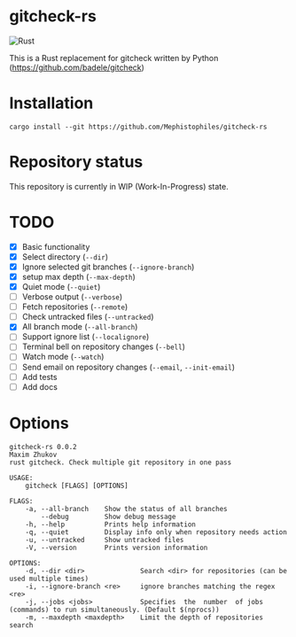 # gitcheck-rs

![Rust](https://github.com/Mephistophiles/gitcheck-rs/workflows/Rust/badge.svg)

This is a Rust replacement for gitcheck written by Python (https://github.com/badele/gitcheck)

# Installation

```
cargo install --git https://github.com/Mephistophiles/gitcheck-rs
```

# Repository status

This repository is currently in WIP (Work-In-Progress) state.

# TODO

 - [X] Basic functionality
 - [X] Select directory (`--dir`)
 - [X] Ignore selected git branches (`--ignore-branch`)
 - [X] setup max depth (`--max-depth`)
 - [X] Quiet mode (`--quiet`)
 - [ ] Verbose output (`--verbose`)
 - [ ] Fetch repositories (`--remote`)
 - [ ] Check untracked files (`--untracked`)
 - [X] All branch mode (`--all-branch`)
 - [ ] Support ignore list (`--localignore`)
 - [ ] Terminal bell on repository changes (`--bell`)
 - [ ] Watch mode (`--watch`)
 - [ ] Send email on repository changes (`--email`, `--init-email`)
 - [ ] Add tests
 - [ ] Add docs

# Options

```
gitcheck-rs 0.0.2
Maxim Zhukov
rust gitcheck. Check multiple git repository in one pass

USAGE:
    gitcheck [FLAGS] [OPTIONS]

FLAGS:
    -a, --all-branch    Show the status of all branches
        --debug         Show debug message
    -h, --help          Prints help information
    -q, --quiet         Display info only when repository needs action
    -u, --untracked     Show untracked files
    -V, --version       Prints version information

OPTIONS:
    -d, --dir <dir>              Search <dir> for repositories (can be used multiple times)
    -i, --ignore-branch <re>     ignore branches matching the regex <re>
    -j, --jobs <jobs>            Specifies  the  number  of jobs (commands) to run simultaneously. (Default $(nprocs))
    -m, --maxdepth <maxdepth>    Limit the depth of repositories search
```
